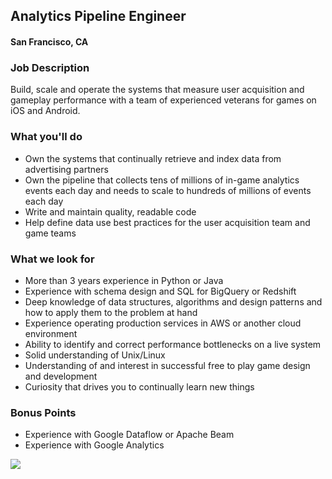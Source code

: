 ## Analytics Pipeline Engineer 
#### San Francisco, CA

### Job Description
Build, scale and operate the systems that measure user acquisition and gameplay performance with a team of experienced veterans for games on iOS and Android.

### What you'll do
+ Own the systems that continually retrieve and index data from advertising partners
+ Own the pipeline that collects tens of millions of in-game analytics events each day and
needs to scale to hundreds of millions of events each day
+ Write and maintain quality, readable code
+ Help define data use best practices for the user acquisition team and game teams

### What we look for
+ More than 3 years experience in Python or Java
+ Experience with schema design and SQL for BigQuery or Redshift
+ Deep knowledge of data structures, algorithms and design patterns and how to apply them to the problem at hand
+ Experience operating production services in AWS or another cloud environment
+ Ability to identify and correct performance bottlenecks on a live system
+ Solid understanding of Unix/Linux
+ Understanding of and interest in successful free to play game design and development
+ Curiosity that drives you to continually learn new things

### Bonus Points
+ Experience with Google Dataflow or Apache Beam
+ Experience with Google Analytics


[<img src='https://dabuttonfactory.com/button.png?t=Learn+More&f=Calibri-Bold&ts=24&tc=fff&hp=20&vp=8&c=5&bgt=unicolored&bgc=29aafe'>](https://letsrockit.co/jobs/tjnuv09ssw-analytics-pipeline-engineer-python-java)
